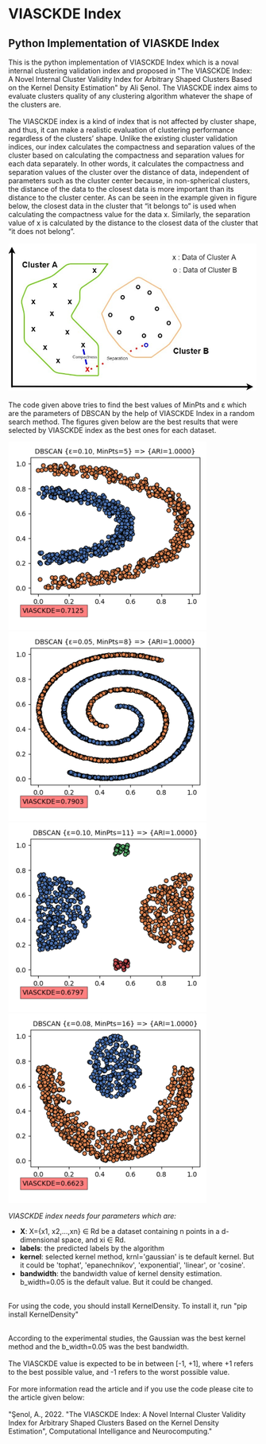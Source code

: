 # VIASCKDE Index
<h2>Python Implementation of VIASKDE Index</h2>

This is the python implementation of VIASCKDE Index which is a noval internal clustering validation index and proposed in "The VIASCKDE Index: A Novel Internal Cluster Validity Index for Arbitrary Shaped Clusters Based on the Kernel Density Estimation" by Ali Şenol. The VIASCKDE index aims to evaluate clusters quality of any clustering algorithm whatever the shape of the clusters are. 
<br><br>
The VIASCKDE index is a kind of index that is not affected by cluster shape, and thus, it can make a realistic evaluation of clustering performance regardless of the clusters’ shape. Unlike the existing cluster validation indices, our index calculates the compactness and separation values of the cluster based on calculating the compactness and separation values for each data separately. In other words, it calculates the compactness and separation values of the cluster over the distance of data, independent of parameters such as the cluster center because, in non-spherical clusters, the distance of the data to the closest data is more important than its distance to the cluster center. As can be seen in the example given in figure below, the closest data in the cluster that “it belongs to” is used when calculating the compactness value for the data x. Similarly, the separation value of x is calculated by the distance to the closest data of the cluster that “it does not belong”.
<br><br>
<img src="results/fig_5.jpg" width="500"/>
<br><br>
The code given above tries to find the best values of MinPts and &epsilon; which are the parameters of DBSCAN by the help of VIASCKDE Index in a random search method. The figures given below are the best results that were selected by VIASCKDE index as the best ones for each dataset.

<img src="results/1_HalfKernel_VIASCKDE.png" width="400"/><img src="results/2_TwoSpirals_VIASCKDE.png" width="400"/><br><img src="results/3_outliers_VIASCKDE.png" width="400"/><img src="results/6_crescentfullmoon_VIASCKDE.png" width="400"/>




<i>VIASCKDE index needs four parameters which are:</i>
<ul>
   <li><b>X</b>: X={x1, x2,…,xn} ∈ Rd be a dataset containing n points in a d-dimensional space, and xi ∈ Rd.</li>
   <li><b>labels</b>: the predicted labels by the algorithm</li>
   <li><b>kernel</b>: selected kernel method, krnl='gaussian' is te default kernel. But it could be 'tophat', 'epanechnikov', 'exponential', 'linear', or 'cosine'.</li>
  <li><b>bandwidth</b>: the bandwidth value of kernel density estimation. b_width=0.05 is the default value. But it could be changed.</li>
 </ul>



<br>
For using the code, you should install KernelDensity. To install it, run "pip install KernelDensity"
<br>
<br>


According to the experimental studies, the Gaussian was the best kernel method and the b_width=0.05 was the best bandwidth. 
<br><br>
The VIASCKDE value is expected to be in between [-1, +1], where +1 refers to the best possible value, and -1 refers to the worst possible value.
<br><br>
For more information read the article and if you use the code please cite to the article given below:
<br><br>
"Şenol, A., 2022. "The VIASCKDE Index: A Novel Internal Cluster Validity Index for Arbitrary Shaped Clusters Based on the Kernel Density Estimation", Computational Intelligance and Neurocomputing."


